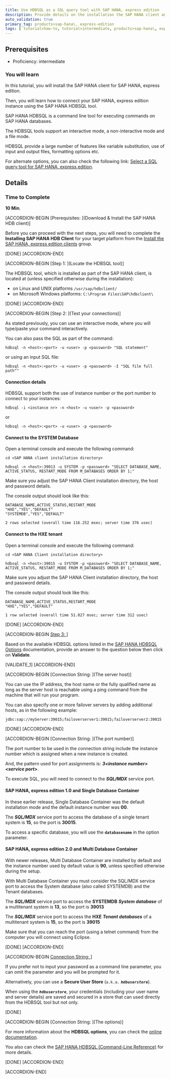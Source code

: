 ```yaml
---
title: Use HDBSQL as a SQL query tool with SAP HANA, express edition
description: Provide details on the installation the SAP HANA client and instruction to connect a SAP HANA, express edition instance using the HDBSQL tool.
auto_validation: true
primary_tag: products>sap-hana\, express-edition
tags: [ tutorial>how-to, tutorial>intermediate, products>sap-hana\, express-edition ]
---
```

## Prerequisites  
- Proficiency: intermediate

### You will learn

In this tutorial, you will install the SAP HANA client for SAP HANA, express edition.

Then, you will learn how to connect your SAP HANA, express edition instance using the SAP HANA HDBSQL tool.

SAP HANA HDBSQL is a command line tool for executing commands on SAP HANA databases.

The HDBSQL tools support an interactive mode, a non-interactive mode and a file mode.

HDBSQL provide a large number of features like variable substitution, use of input and output files, formatting options etc.

For alternate options, you can also check the following link: [Select a SQL query tool for SAP HANA, express edition](https://www.sap.com/developer/tutorials/mlb-hxe-tools-sql.html).

## Details

### Time to Complete
**10 Min**.

[ACCORDION-BEGIN [Prerequisites: ](Download & Install the SAP HANA HDB client)]

Before you can proceed with the next steps, you will need to complete the **Installing SAP HANA HDB Client** for your target platform from the [Install the SAP HANA, express edition clients](https://www.sap.com/developer/groups/hxe-install-clients.html) group.

[DONE]
[ACCORDION-END]

[ACCORDION-BEGIN [Step 1: ](Locate the HDBSQL tool)]

The HDBSQL tool, which is installed as part of the SAP HANA client, is located at (unless specified otherwise during the installation):

 - on Linux and UNIX platforms `/usr/sap/hdbclient/`
 - on Microsoft Windows platforms: `C:\Program Files\SAP\hdbclient\`

[DONE]
[ACCORDION-END]

[ACCORDION-BEGIN [Step 2: ](Test your connections)]

As stated previously, you can use an interactive mode, where you will type/paste your command interactively.

You can also pass the SQL as part of the command:

```
hdbsql -n <host>:<port> -u <user> -p <password> "SQL statement"
```
or using an input SQL file:
```
hdbsql -n <host>:<port> -u <user> -p <password> -I "SQL file full path""
```

#### **Connection details**

HDBSQL support both the use of instance number or the port number to connect to your instances:

```
hdbsql -i <instance nr> -n <host> -u <user> -p <password>
```
or
```
hdbsql -n <host>:<port> -u <user> -p <password>
```

#### **Connect to the SYSTEM Database**

Open a terminal console and execute the following command:

```shell
cd <SAP HANA client installation directory>

hdbsql -n <host>:39013 -u SYSTEM -p <password> "SELECT DATABASE_NAME, ACTIVE_STATUS, RESTART_MODE FROM M_DATABASES ORDER BY 1;"
```

Make sure you adjust the SAP HANA Client installation directory, the host and password details.

The console output should look like this:

```
DATABASE_NAME,ACTIVE_STATUS,RESTART_MODE
"HXE","YES","DEFAULT"
"SYSTEMDB","YES","DEFAULT"

2 rows selected (overall time 116.252 msec; server time 376 usec)
```

#### **Connect to the HXE tenant**

Open a terminal console and execute the following command:

```shell
cd <SAP HANA Client installation directory>

hdbsql -n <host>:39015 -u SYSTEM -p <password> "SELECT DATABASE_NAME, ACTIVE_STATUS, RESTART_MODE FROM M_DATABASES ORDER BY 1;"
```

Make sure you adjust the SAP HANA Client installation directory, the host and password details.

The console output should look like this:

```
DATABASE_NAME,ACTIVE_STATUS,RESTART_MODE
"HXE","YES","DEFAULT"

1 row selected (overall time 51.027 msec; server time 312 usec)
```

[DONE]
[ACCORDION-END]

[ACCORDION-BEGIN [Step 3: ](Validation)]

Based on the available HDBSQL options listed in the [SAP HANA HDBSQL Options](https://help.sap.com/viewer/6b94445c94ae495c83a19646e7c3fd56/2.0.02/en-US/c24d054bbb571014b253ac5d6943b5bd.html) documentation, provide an answer to the question below then click on **Validate**.

[VALIDATE_1]
[ACCORDION-END]

[ACCORDION-BEGIN [Connection String: ](The server host)]

You can use the IP address, the host name or the fully qualified name as long as the server host is reachable using a ping command from the machine that will run your program.

You can also specify one or more failover servers by adding additional hosts, as in the following example:

```bash
jdbc:sap://myServer:39015;failoverserver1:39015;failoverserver2:39015
```

[DONE]
[ACCORDION-END]

[ACCORDION-BEGIN [Connection String: ](The port number)]

The port number to be used in the connection string include the instance number which is assigned when a new instance is created.

And, the pattern used for port assignments is: ***3&lt;instance number&gt;&lt;service port&gt;***.

To execute SQL, you will need to connect to the ***SQL/MDX*** service port.

#### **SAP HANA, express edition 1.0 and Single Database Container**

In these earlier release, Single Database Container was the default installation mode and the default instance number was **00**.

The ***SQL/MDX*** service port to access the database of a single tenant system is **15**, so the port is **30015**.

To access a specific database, you will use the **`databasename`** in the option parameter.

#### **SAP HANA, express edition 2.0 and Multi Database Container**

With newer releases, Multi Database Container are installed by default and the instance number used by default value is **90**, unless specified otherwise during the setup.

With Multi Database Container you must consider the SQL/MDX service port to access the System database (also called SYSTEMDB) and the Tenant databases.

The ***SQL/MDX*** service port to access the **SYSTEMDB** ***System database*** of a multitenant system is **13**, so the port is **39013**

The ***SQL/MDX*** service port to access the **HXE** ***Tenant databases*** of a multitenant system is **15**, so the port is **39015**

Make sure that you can reach the port (using a telnet command) from the computer you will connect using Eclipse.

[DONE]
[ACCORDION-END]

[ACCORDION-BEGIN [Connection String: ](Credentials)]

If you prefer not to input your password as a command line parameter, you can omit the parameter and you will be prompted for it.

Alternatively, you can use a **Secure User Store** (`a.k.a.` ***`hdbuserstore`***).

When using the ***`hdbuserstore`***, your credentials (including your user name and server details) are saved and secured in a store that can used directly from the HDBSQL tool but not only.

[DONE]

[ACCORDION-BEGIN [Connection String: ](The options)]

For more information about the **HDBSQL options**, you can check the <a href="https://help.sap.com/viewer/6b94445c94ae495c83a19646e7c3fd56/2.0.02/en-US/c24d054bbb571014b253ac5d6943b5bd.html" target="new">online documentation</a>.

You also can check the [SAP HANA HDBSQL (Command-Line Reference)](https://help.sap.com/viewer/6b94445c94ae495c83a19646e7c3fd56/2.0.02/en-US/c22c67c3bb571014afebeb4a76c3d95d.html) for more details.

[DONE]
[ACCORDION-END]


[ACCORDION-END]
